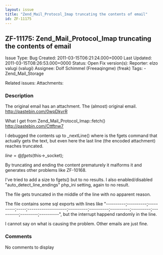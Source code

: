 ```yaml
---
layout: issue
title: "Zend_Mail_Protocol_Imap truncating the contents of email"
id: ZF-11175
---
```


ZF-11175: Zend\_Mail\_Protocol\_Imap truncating the contents of email
---------------------------------------------------------------------

 Issue Type: Bug Created: 2011-03-15T06:21:24.000+0000 Last Updated: 2011-03-15T08:26:53.000+0000 Status: Open Fix version(s): 
 Reporter:  elzo valugi (valugi)  Assignee:  Dolf Schimmel (Freeaqingme) (freak)  Tags: - Zend\_Mail\_Storage
 
 Related issues: 
 Attachments: 
### Description

The original email has an attachment. The (almost) original email. <http://pastebin.com/0wpDkyrR>

What I get from Zend\_Mail\_Protocol\_Imap::fetch() <http://pastebin.com/Cttftnw7>

I debugged the contents up to \_nextLine() where is the fgets command that actually gets the text, but even here the last line (the encoded attachment) reaches truncated.

$line = @fgets($this->\_socket);

By truncating and ending the content prematurely it malforms it and generates other problems like ZF-10168.

I've tried to add a size to fgets() but to no results. I also enabled/disabled "auto\_detect\_line\_endings" php\_ini setting, again to no result.

The file gets truncated in the middle of the line with no apparent reason.

The file contains some sql exports with lines like "----------;----------;----------;-----;--------------------;----------;----------;----------;----------;----------;---------;----------", but the interrupt happend randomly in the line.

I cannot say on what is causing the problem. Other emails are just fine.

 

 

### Comments

No comments to display